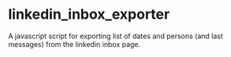 # linkedin_inbox_exporter
A javascript script for exporting list of dates and persons (and last messages) from the linkedin inbox page.
